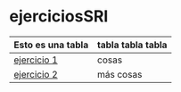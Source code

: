 # ejerciciosSRI

Esto es una tabla | tabla tabla tabla
-----------------|-----------------
[ejercicio 1]() | cosas
[ejercicio 2]()| más cosas

